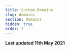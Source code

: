 ```yaml
---
title: Custom Domains
slug: domains
section: Domains
hidden: true
order: 7
---
```


**Last updated 11th May 2021**

